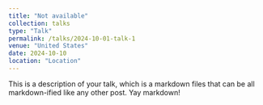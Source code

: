 ```yaml
---
title: "Not available"
collection: talks
type: "Talk"
permalink: /talks/2024-10-01-talk-1
venue: "United States"
date: 2024-10-10
location: "Location"
---
```


This is a description of your talk, which is a markdown files that can be all markdown-ified like any other post. Yay markdown!
